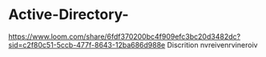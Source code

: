 # Active-Directory-
https://www.loom.com/share/6fdf370200bc4f909efc3bc20d3482dc?sid=c2f80c51-5ccb-477f-8643-12ba686d988e
Discrition
nvreivenrvineroiv
